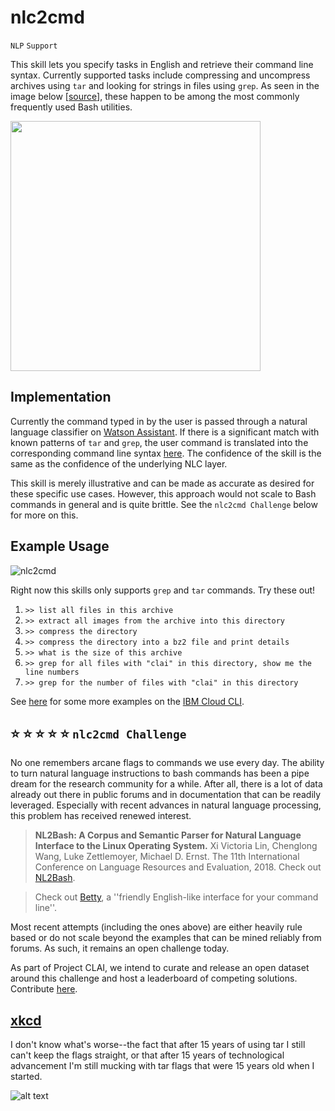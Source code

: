 # nlc2cmd

`NLP` `Support`

This skill lets you specify tasks in English and retrieve their command line syntax. 
Currently supported tasks include compressing and uncompress archives 
using `tar` and looking for strings in files using `grep`.
As seen in the image below [[source](https://arxiv.org/pdf/1802.08979.pdf#page=3)], 
these happen to be among the most commonly frequently used Bash utilities.

<img src="https://www.dropbox.com/s/6wji00d4ifrf9zv/common-bash-utilities.png?raw=1" width="400">

## Implementation

Currently the command typed in by the user is passed through a natural language classifier on 
[Watson Assistant](https://www.ibm.com/cloud/watson-assistant/). 
If there is a significant match with known patterns of `tar` and `grep`, 
the user command is translated into the corresponding command line syntax [here](./wa_skills/).
The confidence of the skill is the same as the confidence of the underlying NLC layer.

This skill is merely illustrative and can be made as accurate as desired for these
specific use cases. However, this approach would not scale to Bash commands
in general and is quite brittle. See the `nlc2cmd Challenge` below for more on this.

## Example Usage

![nlc2cmd](https://www.dropbox.com/s/ybuwyixqobjo8za/nlc2cmd.gif?raw=1)

Right now this skills only supports `grep` and `tar` commands. Try these out!

1. `>> list all files in this archive`
2. `>> extract all images from the archive into this directory`
3. `>> compress the directory`
4. `>> compress the directory into a bz2 file and print details`
5. `>> what is the size of this archive`
6. `>> grep for all files with "clai" in this directory, show me the line numbers`
7. `>> grep for the number of files with "clai" in this directory`

See [here](./wa_skills/) for some more examples on the [IBM Cloud CLI](https://www.ibm.com/cloud/cli).

## :star: :star: :star: :star: :star: `nlc2cmd Challenge`

No one remembers arcane flags to commands we use every day.
The ability to turn natural language instructions to bash commands has been a pipe 
dream for the research community for a while. 
After all, there is a lot of data already out there in public forums and in documentation
that can be readily leveraged. 
Especially with recent advances in natural language processing, 
this problem has received renewed interest.

> **NL2Bash: A Corpus and Semantic Parser for Natural Language Interface to the Linux Operating System.**
Xi Victoria Lin, Chenglong Wang, Luke Zettlemoyer, Michael D. Ernst. 
The 11th International Conference on Language Resources and Evaluation, 2018.
Check out [NL2Bash](https://github.com/TellinaTool/nl2bash).

> Check out [Betty](https://github.com/pickhardt/betty), a ''friendly English-like interface for your command line''.

Most recent attempts (including the ones above) are either heavily rule based or 
do not scale beyond the examples that can be mined reliably from forums. 
As such, it remains an open challenge today.

As part of Project CLAI, we intend to curate and release an open dataset around this 
challenge and host a leaderboard of competing solutions. 
Contribute [here](https://forms.gle/MXWfGYCtiVDNfNdU8).

## [xkcd](https://uni.xkcd.com/)

I don't know what's worse--the fact that after 15 years of using tar I still can't keep the flags straight, or that after 15 years of technological advancement I'm still mucking with tar flags that were 15 years old when I started.  

![alt text](https://imgs.xkcd.com/comics/tar.png "I don't know what's worse--the fact that after 15 years of using tar I still can't keep the flags straight, or that after 15 years of technological advancement I'm still mucking with tar flags that were 15 years old when I started.")
